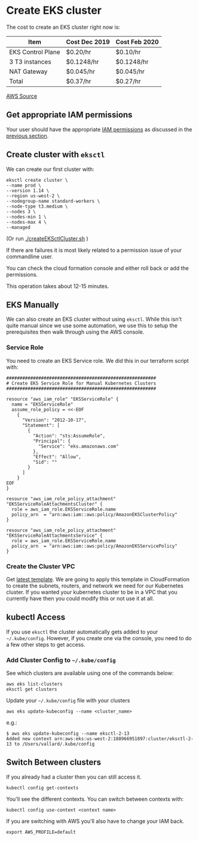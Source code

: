 # Create EKS cluster


The cost to create an EKS cluster right now is:

| Item | Cost Dec 2019 | Cost Feb 2020 |
|------------------|-------|---|
|EKS Control Plane | $0.20/hr | $0.10/hr |
|3 T3 instances | $0.1248/hr | $0.1248/hr |
| NAT Gateway | $0.045/hr | $0.045/hr
| Total | $0.37/hr | $0.27/hr | 

[AWS Source](https://aws.amazon.com/eks/pricing/)



## Get appropriate IAM permissions
Your user should have the appropriate [IAM permissions](https://aws.amazon.com/iam) as discussed in the [previous section](../segment02-iam/terraform.md).

## Create cluster with `eksctl`

We can create our first cluster with: 

```
eksctl create cluster \
--name prod \
--version 1.14 \
--region us-west-2 \
--nodegroup-name standard-workers \
--node-type t3.medium \
--nodes 3 \
--nodes-min 1 \
--nodes-max 4 \
--managed
```

(Or run [./createEKSctlCluster.sh](createEKSctlCluster.sh) )

If there are failures it is most likely related to a permission issue of your commandline user. 

You can check the cloud formation console and either roll back or add the permissions. 

This operation takes about 12-15 minutes. 
 

## EKS Manually

We can also create an EKS cluster without using `eksctl`.  While this isn't quite manual since we use some automation, we use this to setup the prerequisites then walk through using the AWS console. 

### Service Role
You need to create an EKS Service role.  We did this in our terraform script with: 

```
########################################################
# Create EKS Service Role for Manual Kubernetes Clusters
########################################################

resource "aws_iam_role" "EKSServiceRole" {
  name = "EKSServiceRole"
  assume_role_policy = <<-EOF
    {
      "Version": "2012-10-17",
      "Statement": [
        {
          "Action": "sts:AssumeRole",
          "Principal": {
            "Service": "eks.amazonaws.com"
          },
          "Effect": "Allow",
          "Sid": ""
        }
      ]
    }
EOF
}

resource "aws_iam_role_policy_attachment" "EKSServiceRoleAttachmentsCluster" {
  role = aws_iam_role.EKSServiceRole.name
  policy_arn  = "arn:aws:iam::aws:policy/AmazonEKSClusterPolicy"
}

resource "aws_iam_role_policy_attachment" "EKSServiceRoleAttachmentsService" {
  role = aws_iam_role.EKSServiceRole.name
  policy_arn  = "arn:aws:iam::aws:policy/AmazonEKSServicePolicy"
}
```

### Create the Cluster VPC

Get [latest template](https://amazon-eks.s3-us-west-2.amazonaws.com/cloudformation/2019-11-15/amazon-eks-vpc-sample.yaml).  We are going to apply this template in CloudFormation to create the subnets, routers, and network we need for our Kubernetes cluster.  If you wanted your kubernetes cluster to be in a VPC that you currently have then you could modify this or not use it at all. 


## kubectl Access 

If you use `eksctl` the cluster automatically gets added to your `~/.kube/config`.  However, if you create one via the console, you need to do a few other steps to get access. 


### Add Cluster Config to `~/.kube/config`

See which clusters are available using one of the commands below: 

```
aws eks list-clusters
eksctl get clusters
```

Update your `~/.kube/config` file with your clusters

```
aws eks update-kubeconfig --name <cluster_name>
```

e.g.:

```
$ aws eks update-kubeconfig --name eksctl-2-13
Added new context arn:aws:eks:us-west-2:188966951897:cluster/eksctl-2-13 to /Users/vallard/.kube/config
```

## Switch Between clusters

If you already had a cluster then you can still access it.  

```
kubectl config get-contexts
```




You'll see the different contexts.  You can switch between contexts with: 

```
kubectl config use-context <context name>
```

If you are switching with AWS you'll also have to change your IAM back. 

```
export AWS_PROFILE=default
```





